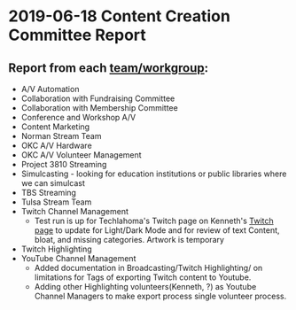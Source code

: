 # 2019-06-18 Content Creation Committee Report

## Report from each [team/workgroup](https://github.com/techlahoma/broadcasting/blob/master/Teams/teams.md):

* A/V Automation
* Collaboration with Fundraising Committee
* Collaboration with Membership Committee
* Conference and Workshop A/V
* Content Marketing
* Norman Stream Team
* OKC A/V Hardware
* OKC A/V Volunteer Management
* Project 3810 Streaming
* Simulcasting - looking for education institutions or public libraries where we can simulcast
* TBS Streaming
* Tulsa Stream Team
* Twitch Channel Management
  * Test run is up for Techlahoma's Twitch page on Kenneth's [Twitch page](https://www.twitch.tv/skullcrusher4life/) to update for Light/Dark Mode and for review of text Content, bloat, and missing categories. Artwork is temporary
* Twitch Highlighting
* YouTube Channel Management
  * Added documentation in Broadcasting/Twitch Highlighting/ on limitations for Tags of exporting Twitch content to Youtube.
  * Adding other Highlighting volunteers(Kenneth, ?) as Youtube Channel Managers to make export process single volunteer process.
